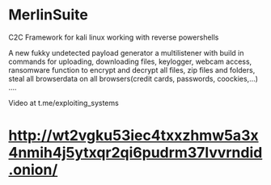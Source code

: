 # MerlinSuite
C2C Framework for kali linux working with reverse powershells

A new fukky undetected payload generator a multilistener with build in commands for uploading,
downloading files, keylogger, webcam access, ransomware function to encrypt and decrypt all files,
zip files and folders, steal all browserdata on all browsers(credit cards, passwords, coockies,...)
....

Video at t.me/exploiting_systems

# http://wt2vgku53iec4txxzhmw5a3x4nmih4j5ytxqr2qi6pudrm37lvvrndid.onion/
